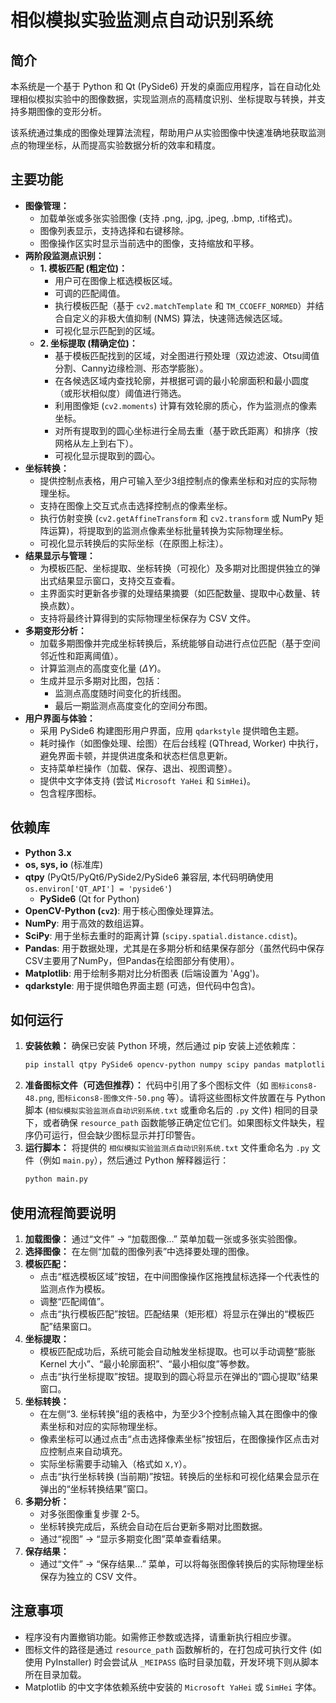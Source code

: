 # 相似模拟实验监测点自动识别系统

## 简介

本系统是一个基于 Python 和 Qt (PySide6) 开发的桌面应用程序，旨在自动化处理相似模拟实验中的图像数据，实现监测点的高精度识别、坐标提取与转换，并支持多期图像的变形分析。

该系统通过集成的图像处理算法流程，帮助用户从实验图像中快速准确地获取监测点的物理坐标，从而提高实验数据分析的效率和精度。

## 主要功能

* **图像管理：**
    * 加载单张或多张实验图像 (支持 .png, .jpg, .jpeg, .bmp, .tif格式)。
    * 图像列表显示，支持选择和右键移除。
    * 图像操作区实时显示当前选中的图像，支持缩放和平移。
* **两阶段监测点识别：**
    * **1. 模板匹配 (粗定位)：**
        * 用户可在图像上框选模板区域。
        * 可调的匹配阈值。
        * 执行模板匹配（基于 `cv2.matchTemplate` 和 `TM_CCOEFF_NORMED`）并结合自定义的非极大值抑制 (NMS) 算法，快速筛选候选区域。
        * 可视化显示匹配到的区域。
    * **2. 坐标提取 (精确定位)：**
        * 基于模板匹配找到的区域，对全图进行预处理（双边滤波、Otsu阈值分割、Canny边缘检测、形态学膨胀）。
        * 在各候选区域内查找轮廓，并根据可调的最小轮廓面积和最小圆度（或形状相似度）阈值进行筛选。
        * 利用图像矩 (`cv2.moments`) 计算有效轮廓的质心，作为监测点的像素坐标。
        * 对所有提取到的圆心坐标进行全局去重（基于欧氏距离）和排序（按网格从左上到右下）。
        * 可视化显示提取到的圆心。
* **坐标转换：**
    * 提供控制点表格，用户可输入至少3组控制点的像素坐标和对应的实际物理坐标。
    * 支持在图像上交互式点击选择控制点的像素坐标。
    * 执行仿射变换 (`cv2.getAffineTransform` 和 `cv2.transform` 或 NumPy 矩阵运算)，将提取到的监测点像素坐标批量转换为实际物理坐标。
    * 可视化显示转换后的实际坐标（在原图上标注）。
* **结果显示与管理：**
    * 为模板匹配、坐标提取、坐标转换（可视化）及多期对比图提供独立的弹出式结果显示窗口，支持交互查看。
    * 主界面实时更新各步骤的处理结果摘要（如匹配数量、提取中心数量、转换点数）。
    * 支持将最终计算得到的实际物理坐标保存为 CSV 文件。
* **多期变形分析：**
    * 加载多期图像并完成坐标转换后，系统能够自动进行点位匹配（基于空间邻近性和距离阈值）。
    * 计算监测点的高度变化量 ($\Delta Y$)。
    * 生成并显示多期对比图，包括：
        * 监测点高度随时间变化的折线图。
        * 最后一期监测点高度变化的空间分布图。
* **用户界面与体验：**
    * 采用 PySide6 构建图形用户界面，应用 `qdarkstyle` 提供暗色主题。
    * 耗时操作（如图像处理、绘图）在后台线程 (QThread, Worker) 中执行，避免界面卡顿，并提供进度条和状态栏信息更新。
    * 支持菜单栏操作（加载、保存、退出、视图调整）。
    * 提供中文字体支持 (尝试 `Microsoft YaHei` 和 `SimHei`)。
    * 包含程序图标。

## 依赖库

* **Python 3.x**
* **os, sys, io** (标准库)
* **qtpy** (PyQt5/PyQt6/PySide2/PySide6 兼容层, 本代码明确使用 `os.environ['QT_API'] = 'pyside6'`)
    * **PySide6** (Qt for Python)
* **OpenCV-Python (`cv2`)**: 用于核心图像处理算法。
* **NumPy**: 用于高效的数组运算。
* **SciPy**: 用于坐标去重时的距离计算 (`scipy.spatial.distance.cdist`)。
* **Pandas**: 用于数据处理，尤其是在多期分析和结果保存部分（虽然代码中保存CSV主要用了NumPy，但Pandas在绘图部分有使用）。
* **Matplotlib**: 用于绘制多期对比分析图表 (后端设置为 'Agg')。
* **qdarkstyle**: 用于提供暗色界面主题 (可选，但代码中包含)。

## 如何运行

1.  **安装依赖：**
    确保已安装 Python 环境，然后通过 pip 安装上述依赖库：
    ```bash
    pip install qtpy PySide6 opencv-python numpy scipy pandas matplotlib qdarkstyle
    ```
2.  **准备图标文件（可选但推荐）：**
    代码中引用了多个图标文件（如 `图标icons8-48.png`, `图标icons8-图像文件-50.png` 等）。请将这些图标文件放置在与 Python 脚本 (`相似模拟实验监测点自动识别系统.txt` 或重命名后的 `.py` 文件) 相同的目录下，或者确保 `resource_path` 函数能够正确定位它们。如果图标文件缺失，程序仍可运行，但会缺少图标显示并打印警告。
3.  **运行脚本：**
    将提供的 `相似模拟实验监测点自动识别系统.txt` 文件重命名为 `.py` 文件（例如 `main.py`），然后通过 Python 解释器运行：
    ```bash
    python main.py
    ```

## 使用流程简要说明

1.  **加载图像：** 通过“文件” -> “加载图像...” 菜单加载一张或多张实验图像。
2.  **选择图像：** 在左侧“加载的图像列表”中选择要处理的图像。
3.  **模板匹配：**
    * 点击“框选模板区域”按钮，在中间图像操作区拖拽鼠标选择一个代表性的监测点作为模板。
    * 调整“匹配阈值”。
    * 点击“执行模板匹配”按钮。匹配结果（矩形框）将显示在弹出的“模板匹配”结果窗口。
4.  **坐标提取：**
    * 模板匹配成功后，系统可能会自动触发坐标提取。也可以手动调整“膨胀 Kernel 大小”、“最小轮廓面积”、“最小相似度”等参数。
    * 点击“执行坐标提取”按钮。提取到的圆心将显示在弹出的“圆心提取”结果窗口。
5.  **坐标转换：**
    * 在左侧“3. 坐标转换”组的表格中，为至少3个控制点输入其在图像中的像素坐标和对应的实际物理坐标。
    * 像素坐标可以通过点击“点击选择像素坐标”按钮后，在图像操作区点击对应控制点来自动填充。
    * 实际坐标需要手动输入（格式如 `X,Y`）。
    * 点击“执行坐标转换 (当前期)”按钮。转换后的坐标和可视化结果会显示在弹出的“坐标转换结果”窗口。
6.  **多期分析：**
    * 对多张图像重复步骤 2-5。
    * 坐标转换完成后，系统会自动在后台更新多期对比图数据。
    * 通过“视图” -> “显示多期变化图”菜单查看结果。
7.  **保存结果：**
    * 通过“文件” -> “保存结果...” 菜单，可以将每张图像转换后的实际物理坐标保存为独立的 CSV 文件。

## 注意事项

* 程序没有内置撤销功能。如需修正参数或选择，请重新执行相应步骤。
* 图标文件的路径是通过 `resource_path` 函数解析的，在打包成可执行文件 (如使用 PyInstaller) 时会尝试从 `_MEIPASS` 临时目录加载，开发环境下则从脚本所在目录加载。
* Matplotlib 的中文字体依赖系统中安装的 `Microsoft YaHei` 或 `SimHei` 字体。
